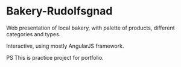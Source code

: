 # Bakery-Rudolfsgnad
Web presentation of local bakery, with palette of products, different categories and types. 

Interactive, using mostly AngularJS framework. 

PS This is practice project for portfolio.
